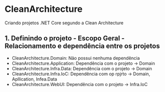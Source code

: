 # CleanArchitecture

Criando projetos .NET Core segundo a Clean Architecture

## 1. Definindo o projeto - Escopo Geral - Relacionamento e dependência entre os projetos

- CleanArchitecture.Domain: Não possui nenhuma dependência
- CleanArchitecture.Application: Dependência com o projeto -> Domain
- CleanArchitecture.Infra.Data: Dependência com o projeto -> Domain
- CleanArchitecture.Infra.IoC: Dependência com op rpjrto -> Domain, Apllication, Infea.Data
- CleanArchitecture.WebUI: Dependência com o projeto -> Infra.IoC
